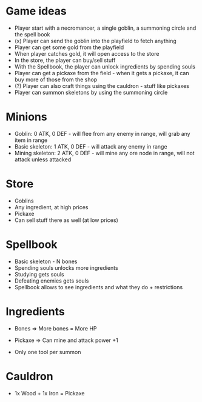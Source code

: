 
# Game ideas

* Player start with a necromancer, a single goblin, a summoning circle and the spell book
* (x) Player can send the goblin into the playfield to fetch anything
* Player can get some gold from the playfield
* When player catches gold, it will open access to the store
* In the store, the player can buy/sell stuff
* With the Spellbook, the player can unlock ingredients by spending souls
* Player can get a pickaxe from the field - when it gets a pickaxe, it can buy more of those from the shop
* (?) Player can also craft things using the cauldron - stuff like pickaxes
* Player can summon skeletons by using the summoning circle

# Minions

* Goblin: 0 ATK, 0 DEF - will flee from any enemy in range, will grab any item in range
* Basic skeleton: 1 ATK, 0 DEF - will attack any enemy in range
* Mining skeleton: 2 ATK, 0 DEF - will mine any ore node in range, will not attack unless attacked

# Store

* Goblins
* Any ingredient, at high prices
* Pickaxe
* Can sell stuff there as well (at low prices)

# Spellbook

* Basic skeleton - N bones
* Spending souls unlocks more ingredients
* Studying gets souls
* Defeating enemies gets souls
* Spellbook allows to see ingredients and what they do + restrictions

# Ingredients

* Bones => More bones = More HP
* Pickaxe => Can mine and attack power +1

* Only one tool per summon

# Cauldron

* 1x Wood + 1x Iron = Pickaxe